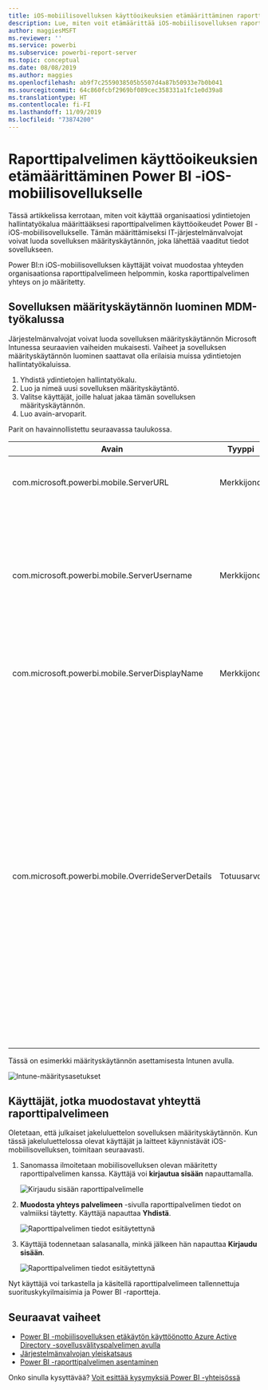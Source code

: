 ```yaml
---
title: iOS-mobiilisovelluksen käyttöoikeuksien etämäärittäminen raporttipalvelimelle
description: Lue, miten voit etämäärittää iOS-mobiilisovelluksen raporttipalvelimelle.
author: maggiesMSFT
ms.reviewer: ''
ms.service: powerbi
ms.subservice: powerbi-report-server
ms.topic: conceptual
ms.date: 08/08/2019
ms.author: maggies
ms.openlocfilehash: ab9f7c2559038505b5507d4a87b50933e7b0b041
ms.sourcegitcommit: 64c860fcbf2969bf089cec358331a1fc1e0d39a8
ms.translationtype: HT
ms.contentlocale: fi-FI
ms.lasthandoff: 11/09/2019
ms.locfileid: "73874200"
---
```

# <a name="configure-power-bi-ios-mobile-app-access-to-a-report-server-remotely"></a>Raporttipalvelimen käyttöoikeuksien etämäärittäminen Power BI -iOS-mobiilisovellukselle

Tässä artikkelissa kerrotaan, miten voit käyttää organisaatiosi ydintietojen hallintatyökalua määrittääksesi raporttipalvelimen käyttöoikeudet Power BI -iOS-mobiilisovellukselle. Tämän määrittämiseksi IT-järjestelmänvalvojat voivat luoda sovelluksen määrityskäytännön, joka lähettää vaaditut tiedot sovellukseen. 

 Power BI:n iOS-mobiilisovelluksen käyttäjät voivat muodostaa yhteyden organisaationsa raporttipalvelimeen helpommin, koska raporttipalvelimen yhteys on jo määritetty. 

## <a name="create-the-app-configuration-policy-in-mdm-tool"></a>Sovelluksen määrityskäytännön luominen MDM-työkalussa 

Järjestelmänvalvojat voivat luoda sovelluksen määrityskäytännön Microsoft Intunessa seuraavien vaiheiden mukaisesti. Vaiheet ja sovelluksen määrityskäytännön luominen saattavat olla erilaisia muissa ydintietojen hallintatyökaluissa. 

1. Yhdistä ydintietojen hallintatyökalu. 
2. Luo ja nimeä uusi sovelluksen määrityskäytäntö. 
3. Valitse käyttäjät, joille haluat jakaa tämän sovelluksen määrityskäytännön. 
4. Luo avain-arvoparit. 

Parit on havainnollistettu seuraavassa taulukossa.

|Avain  |Tyyppi  |Kuvaus  |
|---------|---------|---------|
| com.microsoft.powerbi.mobile.ServerURL | Merkkijono | Raporttipalvelimen URL-osoite <br> Tulee alkaa merkkijonolla http tai https |
| com.microsoft.powerbi.mobile.ServerUsername | Merkkijono | [valinnainen] <br> Käyttäjänimi, jota käytetään muodostettaessa yhteyttä palvelimeen. <br> Jos sellaista ei ole, sovellus pyytää käyttäjää antamaan käyttäjänimen yhteyden muodostamista varten.| 
| com.microsoft.powerbi.mobile.ServerDisplayName | Merkkijono | [valinnainen] <br> Oletusarvo on ”Raporttipalvelin” <br> Kutsumanimi, joka edustaa palvelinta sovelluksessa | 
| com.microsoft.powerbi.mobile.OverrideServerDetails | Totuusarvo | Oletusarvo on Tosi (True) <br>Kun arvoksi on määritetty Tosi, se ohittaa mobiililaitteessa jo olevat raporttipalvelimen määritelmät. Tässä yhteydessä poistetaan olemassa olevat palvelimet, jotka on jo määritetty. <br> Ohituksen Tosi-arvo estää käyttäjää poistamista kyseistä määritystä. <br> Epätosi-arvo lisää lähetetyt arvot poistamatta olemassa olevia asetuksia. <br> Jos sama palvelimen URL-osoite on jo määritetty mobiilisovelluksessa, sovellus jättää sen määrityksen ennalleen. Sovellus ei pyydä käyttäjää todentamaan uudelleen samalle palvelimelle. |

Tässä on esimerkki määrityskäytännön asettamisesta Intunen avulla.

![Intune-määritysasetukset](media/configure-powerbi-mobile-apps-remote/power-bi-ios-remote-configuration-settings.png)

## <a name="end-users-connecting-to-a-report-server"></a>Käyttäjät, jotka muodostavat yhteyttä raporttipalvelimeen

 Oletetaan, että julkaiset jakeluluettelon sovelluksen määrityskäytännön. Kun tässä jakeluluettelossa olevat käyttäjät ja laitteet käynnistävät iOS-mobiilisovelluksen, toimitaan seuraavasti. 

1. Sanomassa ilmoitetaan mobiilisovelluksen olevan määritetty raporttipalvelimen kanssa. Käyttäjä voi **kirjautua sisään** napauttamalla.

    ![Kirjaudu sisään raporttipalvelimelle](media/configure-powerbi-mobile-apps-remote/power-bi-config-server-sign-in.png)

2.  **Muodosta yhteys palvelimeen** -sivulla raporttipalvelimen tiedot on valmiiksi täytetty. Käyttäjä napauttaa **Yhdistä**.

    ![Raporttipalvelimen tiedot esitäytettynä](media/configure-powerbi-mobile-apps-remote/power-bi-ios-remote-configure-connect-server.png)

3. Käyttäjä todennetaan salasanalla, minkä jälkeen hän napauttaa **Kirjaudu sisään**. 

    ![Raporttipalvelimen tiedot esitäytettynä](media/configure-powerbi-mobile-apps-remote/power-bi-config-server-address.png)

Nyt käyttäjä voi tarkastella ja käsitellä raporttipalvelimeen tallennettuja suorituskykyilmaisimia ja Power BI -raportteja.

## <a name="next-steps"></a>Seuraavat vaiheet

- [Power BI -mobiilisovelluksen etäkäytön käyttöönotto Azure Active Directory -sovellusvälityspalvelimen avulla](https://docs.microsoft.com/azure/active-directory/manage-apps/application-proxy-integrate-with-power-bi)
- [Järjestelmänvalvojan yleiskatsaus](admin-handbook-overview.md)  
- [Power BI -raporttipalvelimen asentaminen](install-report-server.md)  

Onko sinulla kysyttävää? [Voit esittää kysymyksiä Power BI -yhteisössä](https://community.powerbi.com/)

